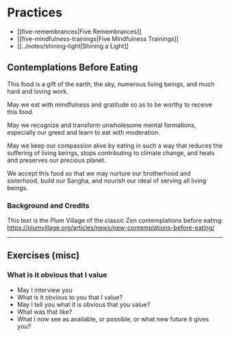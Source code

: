 # Practices

* [[five-remembrances|Five Remembrances]]
* [[five-mindfulness-trainings|Five Mindfulness Trainings]] 
* [[../notes/shining-light|Shining a Light]]

## Contemplations Before Eating

This food is a gift of the earth, the sky, numerous living beings, and much hard and loving work.

May we eat with mindfulness and gratitude so as to be worthy to receive this food.

May we recognize and transform unwholesome mental formations, especially our greed and learn to eat with moderation.

May we keep our compassion alive by eating in such a way that reduces the suffering of living beings, stops contributing to climate change, and heals and preserves our precious planet.

We accept this food so that we may nurture our brotherhood and sisterhood, build our Sangha, and nourish our ideal of serving all living beings.

### Background and Credits

This text is the Plum Village of the classic Zen contemplations before eating: https://plumvillage.org/articles/news/new-contemplations-before-eating/

---

## Exercises (misc)

### What is it obvious that I value

* May I interview you
* What is it obvious to you that I value?
* May I tell you what it is obvious that you value?
* What was that like?
* What I now see as available, or possible, or what new future it gives you?
